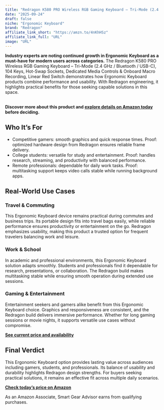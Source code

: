 ```yaml
---
title: "Redragon K580 PRO Wireless RGB Gaming Keyboard – Tri-Mode (2.4 GHz / Bluetooth / USB-C), 104 Keys, Hot-Swap Sockets, Dedicated Media Controls & Onboard Macro Recording, Linear Red Switch"
date: "2025-09-24"
draft: false
niche: "Ergonomic Keyboard"
brand: "Redragon"
affiliate_link_short: "https://amzn.to/4nKhHSz"
affiliate_link_full: "URL"
image: "URL"
---
```


<p><strong>Industry experts are noting continued growth in Ergonomic Keyboard as a must-have for modern users across categories.</strong> The Redragon K580 PRO Wireless RGB Gaming Keyboard – Tri-Mode (2.4 GHz / Bluetooth / USB-C), 104 Keys, Hot-Swap Sockets, Dedicated Media Controls & Onboard Macro Recording, Linear Red Switch demonstrates how Ergonomic Keyboard products combine performance and usability. With Redragon engineering, it highlights practical benefits for those seeking capable solutions in this space.</p>
<br>
<strong>Discover more about this product and <a href="https://amzn.to/4nKhHSz" rel="nofollow sponsored">explore details on Amazon today</a> before deciding.</strong>
<br>

<h2>Who It’s For</h2>
<ul>
  <li>Competitive gamers: smooth graphics and quick response times. Proof: optimized hardware design from Redragon ensures reliable frame delivery.</li>
  <li>College students: versatile for study and entertainment. Proof: handles research, streaming, and productivity with balanced performance.</li>
  <li>Remote professionals: dependable for daily work tasks. Proof: multitasking support keeps video calls stable while running background apps.</li>
</ul>

<h2>Real-World Use Cases</h2>

<h3>Travel & Commuting</h3>
<p>This Ergonomic Keyboard device remains practical during commutes and business trips. Its portable design fits into travel bags easily, while reliable performance ensures productivity or entertainment on the go. Redragon emphasizes usability, making this product a trusted option for frequent travelers balancing work and leisure.</p>

<h3>Work & School</h3>
<p>In academic and professional environments, this Ergonomic Keyboard solution adapts smoothly. Students and professionals find it dependable for research, presentations, or collaboration. The Redragon build makes multitasking stable while ensuring smooth operation during extended use sessions.</p>

<h3>Gaming & Entertainment</h3>
<p>Entertainment seekers and gamers alike benefit from this Ergonomic Keyboard choice. Graphics and responsiveness are consistent, and the Redragon build delivers immersive performance. Whether for long gaming sessions or movie nights, it supports versatile use cases without compromise.</p>

<p><strong><a href="https://amzn.to/4nKhHSz" rel="nofollow sponsored">See current price and availability</a></strong></p>

<h2>Final Verdict</h2>
<p>This Ergonomic Keyboard option provides lasting value across audiences including gamers, students, and professionals. Its balance of usability and durability highlights Redragon design strengths. For buyers seeking practical solutions, it remains an effective fit across multiple daily scenarios.</p>

<p><strong><a href="https://amzn.to/4nKhHSz" rel="nofollow sponsored">Check today’s price on Amazon</a></strong></p>

<p>As an Amazon Associate, Smart Gear Advisor earns from qualifying purchases.</p>
